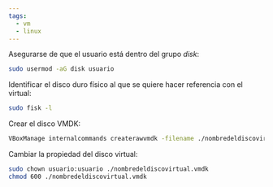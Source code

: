 ```yaml
---
tags:
  - vm
  - linux
---
```


Asegurarse de que el usuario está dentro del grupo _disk_:
```sh
sudo usermod -aG disk usuario
```

Identificar el disco duro físico al que se quiere hacer referencia con el virtual:
```sh
sudo fisk -l
```

Crear el disco VMDK:
```sh
VBoxManage internalcommands createrawvmdk -filename ./nombredeldiscovirtual.vmdk -rawdisk /dev/sda
```

Cambiar la propiedad del disco virtual:
```sh
sudo chown usuario:usuario ./nombredeldiscovirtual.vmdk
chmod 600 ./nombredeldiscovirtual.vmdk
```
